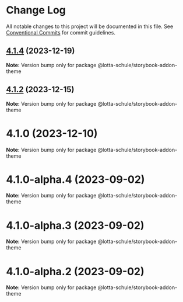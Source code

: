 # Change Log

All notable changes to this project will be documented in this file.
See [Conventional Commits](https://conventionalcommits.org) for commit guidelines.

## [4.1.4](https://github.com/lotta-schule/web/compare/v4.1.2...v4.1.4) (2023-12-19)

**Note:** Version bump only for package @lotta-schule/storybook-addon-theme

## [4.1.2](https://github.com/lotta-schule/web/compare/v4.1.1...v4.1.2) (2023-12-15)

**Note:** Version bump only for package @lotta-schule/storybook-addon-theme

# 4.1.0 (2023-12-10)

**Note:** Version bump only for package @lotta-schule/storybook-addon-theme

# 4.1.0-alpha.4 (2023-09-02)

**Note:** Version bump only for package @lotta-schule/storybook-addon-theme

# 4.1.0-alpha.3 (2023-09-02)

**Note:** Version bump only for package @lotta-schule/storybook-addon-theme

# 4.1.0-alpha.2 (2023-09-02)

**Note:** Version bump only for package @lotta-schule/storybook-addon-theme
